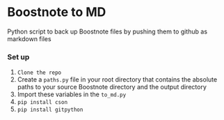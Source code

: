 # Boostnote to MD
Python script to back up Boostnote files by pushing them to github as markdown files


### Set up
1. `Clone the repo`
2. Create a `paths.py` file in your root directory that contains the absolute paths to your source Boostnote directory and the output directory
3. Import these variables in the `to_md.py`
4. `pip install cson`
5. `pip install gitpython`